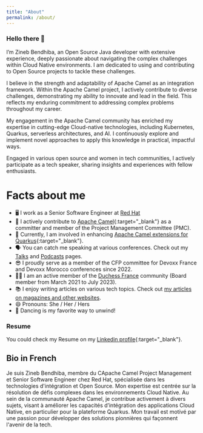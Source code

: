 ```yaml
---
title: "About"
permalink: /about/
---
```


### Hello there 👋
I’m Zineb Bendhiba, an Open Source Java developer with extensive experience, deeply passionate about navigating the complex challenges within Cloud Native environments. I am dedicated to using and contributing to Open Source projects to tackle these challenges.

I believe in the strength and adaptability of Apache Camel as an integration framework. Within the Apache Camel project, I actively contribute to diverse challenges, demonstrating my ability to innovate and lead in the field. This reflects my enduring commitment to addressing complex problems throughout my career.

My engagement in the Apache Camel community has enriched my expertise in cutting-edge Cloud-native technologies, including Kubernetes, Quarkus, serverless architectures, and AI. I continuously explore and implement novel approaches to apply this knowledge in practical, impactful ways.

Engaged in various open source and women in tech communities, I actively participate as a tech speaker, sharing insights and experiences with fellow enthusiasts.

# Facts about me
- 🖥 I work as a Senior Software Engineer at [Red Hat](https://www.redhat.com/)
- 🐪 I actively contribute to [Apache Camel](https://camel.apache.org/){:target="_blank"} as a committer and member of the Project Management Committee (PMC).
- 🔭 Currently, I am involved in enhancing [Apache Camel extensions for Quarkus](https://camel.apache.org/camel-quarkus){:target="_blank"}.
- 🗣 You can catch me speaking at various conferences. Check out my [Talks](/conf) and [Podcasts](/podcast) pages. 
- 😎 I proudly serve as a member of the CFP committee for Devoxx France and Devoxx Morocco conferences since 2022.
- 👯‍♀️ I am an active member of the [Duchess France](https://www.duchess-france.fr/) community (Board member from March 2021 to July 2023).
- 📚 I enjoy writing articles on various tech topics. Check out [my articles on magazines and other websites](/publications).
- 😄 Pronouns: She / Her / Hers
- 💃 Dancing is my favorite way to unwind!

### Resume
You could check my Resume on my [Linkedin profile](https://www.linkedin.com/in/zbendhiba/){:target="_blank"}.

## Bio in French
Je suis Zineb Bendhiba, membre du CApache Camel Project Management et Senior Software Engineer chez Red Hat, spécialisée dans les technologies d'intégration et Open Source. Mon expertise est centrée sur la résolution de défis complexes dans les environnements Cloud Native. Au sein de la communauté Apache Camel, je contribue activement à divers sujets, visant à améliorer les capacités d’intégration des applications Cloud Native, en particulier pour la plateforme Quarkus. Mon travail est motivé par une passion pour développer des solutions pionnières qui façonnent l'avenir de la tech.
